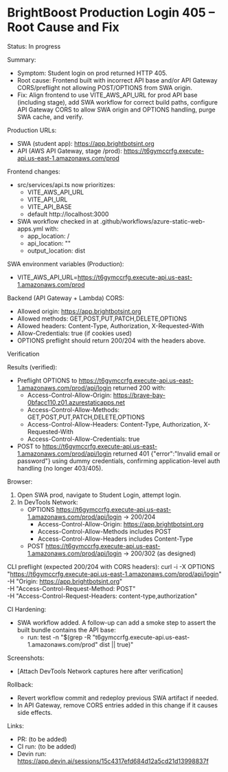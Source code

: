 # BrightBoost Production Login 405 – Root Cause and Fix

Status: In progress

Summary:
- Symptom: Student login on prod returned HTTP 405.
- Root cause: Frontend built with incorrect API base and/or API Gateway CORS/preflight not allowing POST/OPTIONS from SWA origin.
- Fix: Align frontend to use VITE_AWS_API_URL for prod API base (including stage), add SWA workflow for correct build paths, configure API Gateway CORS to allow SWA origin and OPTIONS handling, purge SWA cache, and verify.

Production URLs:
- SWA (student app): https://app.brightbotsint.org
- API (AWS API Gateway, stage /prod): https://t6gymccrfg.execute-api.us-east-1.amazonaws.com/prod

Frontend changes:
- src/services/api.ts now prioritizes:
  - VITE_AWS_API_URL
  - VITE_API_URL
  - VITE_API_BASE
  - default http://localhost:3000
- SWA workflow checked in at .github/workflows/azure-static-web-apps.yml with:
  - app_location: /
  - api_location: ""
  - output_location: dist

SWA environment variables (Production):
- VITE_AWS_API_URL=https://t6gymccrfg.execute-api.us-east-1.amazonaws.com/prod

Backend (API Gateway + Lambda) CORS:
- Allowed origin: https://app.brightbotsint.org
- Allowed methods: GET,POST,PUT,PATCH,DELETE,OPTIONS
- Allowed headers: Content-Type, Authorization, X-Requested-With
- Allow-Credentials: true (if cookies used)
- OPTIONS preflight should return 200/204 with the headers above.

Verification

Results (verified):
- Preflight OPTIONS to https://t6gymccrfg.execute-api.us-east-1.amazonaws.com/prod/api/login returned 200 with:
  - Access-Control-Allow-Origin: https://brave-bay-0bfacc110.z01.azurestaticapps.net
  - Access-Control-Allow-Methods: GET,POST,PUT,PATCH,DELETE,OPTIONS
  - Access-Control-Allow-Headers: Content-Type, Authorization, X-Requested-With
  - Access-Control-Allow-Credentials: true
- POST to https://t6gymccrfg.execute-api.us-east-1.amazonaws.com/prod/api/login returned 401 {"error":"Invalid email or password"} using dummy credentials, confirming application-level auth handling (no longer 403/405).


Browser:
1) Open SWA prod, navigate to Student Login, attempt login.
2) In DevTools Network:
   - OPTIONS https://t6gymccrfg.execute-api.us-east-1.amazonaws.com/prod/api/login → 200/204
     - Access-Control-Allow-Origin: https://app.brightbotsint.org
     - Access-Control-Allow-Methods includes POST
     - Access-Control-Allow-Headers includes Content-Type
   - POST https://t6gymccrfg.execute-api.us-east-1.amazonaws.com/prod/api/login → 200/302 (as designed)

CLI preflight (expected 200/204 with CORS headers):
curl -i -X OPTIONS "https://t6gymccrfg.execute-api.us-east-1.amazonaws.com/prod/api/login" \
  -H "Origin: https://app.brightbotsint.org" \
  -H "Access-Control-Request-Method: POST" \
  -H "Access-Control-Request-Headers: content-type,authorization"

CI Hardening:
- SWA workflow added. A follow-up can add a smoke step to assert the built bundle contains the API base:
  - run: test -n "$(grep -R \"t6gymccrfg.execute-api.us-east-1.amazonaws.com/prod\" dist || true)"

Screenshots:
- [Attach DevTools Network captures here after verification]

Rollback:
- Revert workflow commit and redeploy previous SWA artifact if needed.
- In API Gateway, remove CORS entries added in this change if it causes side effects.

Links:
- PR: (to be added)
- CI run: (to be added)
- Devin run: https://app.devin.ai/sessions/15c4317efd684d12a5cd21d13998837f
